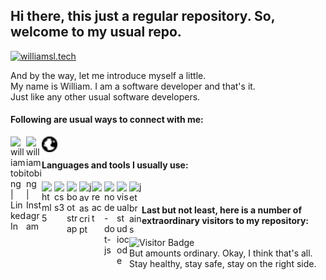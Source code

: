 ## Hi there, this just a regular repository. So, welcome to my usual repo.

[![williamsl.tech](https://res.cloudinary.com/dox0nkwax/image/upload/v1610459980/williamsl.tech-removebg-preview_ikicka.png)](https://williamsl.tech/)

And by the way, let me introduce myself a little.
<br />
My name is William. I am a software developer and that's it.
<br />
Just like any other usual software developers.

#### Following are usual ways to connect with me:

[<img align="left" alt="williamtobing | LinkedIn" width="25px" src="https://cdn.jsdelivr.net/npm/simple-icons@v3/icons/linkedin.svg" />][linkedin]
[<img align="left" alt="williamtobing | Instagram" width="25px" src="https://cdn.jsdelivr.net/npm/simple-icons@v3/icons/instagram.svg" />][instagram]
[<img align="left" alt="williamtobing | Website" width="25px" src="https://raw.githubusercontent.com/iconic/open-iconic/master/svg/globe.svg" />][website]

<br />

#### Languages and tools I usually use:

<img align="left" alt="html5" width="20px" src="https://cdn.jsdelivr.net/npm/simple-icons@v3/icons/html5.svg" />
<img align="left" alt="css3" width="20px" src="https://cdn.jsdelivr.net/npm/simple-icons@v3/icons/css3.svg" />
<img align="left" alt="bootstrap" width="20px" src="https://cdn.jsdelivr.net/npm/simple-icons@v3/icons/bootstrap.svg" />
<img align="left" alt="javascript" width="20px" src="https://cdn.jsdelivr.net/npm/simple-icons@v3/icons/javascript.svg" />
<img align="left" alt="react" width="20px" src="https://cdn.jsdelivr.net/npm/simple-icons@v3/icons/react.svg" />
<img align="left" alt="node-dot-js" width="20px" src="https://cdn.jsdelivr.net/npm/simple-icons@v3/icons/node-dot-js.svg" />
<img align="left" alt="visualstudiocode" width="20px" src="https://cdn.jsdelivr.net/npm/simple-icons@v3/icons/visualstudiocode.svg" />
<img align="left" alt="jetbrains" width="20px" src="https://cdn.jsdelivr.net/npm/simple-icons@v3/icons/jetbrains.svg" />

<br />

#### Last but not least, here is a number of extraordinary visitors to my repository:

![Visitor Badge](https://visitor-badge.laobi.icu/badge?page_id=williamtobing.williamtobing) 
<br />
But amounts ordinary. Okay, I think that's all.
<br />
Stay healthy, stay safe, stay on the right side.


<!-- Definition -->
[linkedin]: https://www.linkedin.com/in/williamtobing/
[instagram]: https://www.instagram.com/william_lumbantobing/
[website]: https://williamsl.tech/
